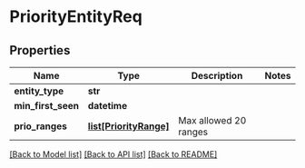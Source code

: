 # PriorityEntityReq

## Properties
Name | Type | Description | Notes
------------ | ------------- | ------------- | -------------
**entity_type** | **str** |  | 
**min_first_seen** | **datetime** |  | 
**prio_ranges** | [**list[PriorityRange]**](PriorityRange.md) | Max allowed 20 ranges | 

[[Back to Model list]](../README.md#documentation-for-models) [[Back to API list]](../README.md#documentation-for-api-endpoints) [[Back to README]](../README.md)


